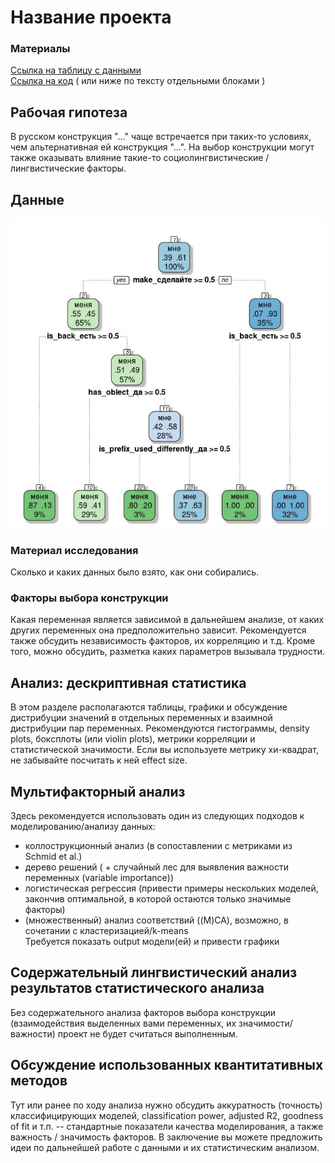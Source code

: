 # Название проекта

### Материалы
[Ссылка на таблицу с данными](https://github.com/Lera-Z/hsecxg/blob/master/initial_table.csv)  
[Ссылка на код](https://github.com/...) ( или ниже по тексту отдельными блоками )

## Рабочая гипотеза

В русском конструкция "..." чаще встречается при таких-то условиях, чем альтернативная ей конструкция "...". На выбор конструкции могут также оказывать влияние такие-то социолингвистические / лингвистические факторы.

## Данные

![alt text](https://github.com/Lera-Z/hsecxg/blob/master/2017-12-19%2016.27.42.jpg)

### Материал исследования
Сколько и каких данных было взято, как они собирались.

### Факторы выбора конструкции
Какая переменная является зависимой в дальнейшем анализе, от каких других переменных она предположительно зависит. Рекомендуется также обсудить независимость факторов, их корреляцию и т.д. Кроме того, можно обсудить, разметка каких параметров вызывала трудности.

## Анализ: дескриптивная статистика
В этом разделе располагаются таблицы, графики и обсуждение дистрибуции значений в отдельных переменных и взаимной дистрибуции пар переменных.
Рекомендуются гистограммы, density plots, боксплоты (или violin plots), метрики корреляции и статистической значимости. Если вы используете метрику хи-квадрат, не забывайте посчитать к ней effect size.

## Мультифакторный анализ
Здесь рекомендуется использовать один из следующих подходов к моделированию/анализу данных:  
* коллострукционный анализ (в сопоставлении с метриками из Schmid et al.)  
* дерево решений ( + случайный лес для выявления важности переменных (variable importance))  
* логистическая регрессия (привести примеры нескольких моделей, закончив оптимальной, в которой остаются только значимые факторы)  
* (множественный) анализ соответствий ((M)CA), возможно, в сочетании с кластеризацией/k-means  
Требуется показать output модели(ей) и привести графики

## Содержательный лингвистический анализ результатов статистического анализа
Без содержательного анализа факторов выбора конструкции (взаимодействия выделенных вами переменных, их значимости/важности) проект не будет считаться выполненным.   

## Обсуждение использованных квантитативных методов
Тут или ранее по ходу анализа нужно обсудить аккуратность (точность) классифицирующих моделей, classification power, adjusted R2, goodness of fit и т.п. -- стандартные показатели качества моделирования, а также важность / значимость факторов. 
В заключение вы можете предложить идеи по дальнейшей работе с данными и их статистическим анализом. 
